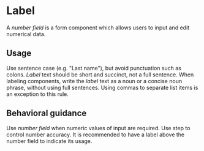 # Label

A *number field* is a form component which allows users to input and edit numerical data.

## Usage

Use sentence case (e.g. "Last name"), but avoid punctuation such as colons. *Label* text should be short and succinct, not a full sentence. When labeling components, write the *label* text as a noun or a concise noun phrase, without using full sentences. Using commas to separate list items is an exception to this rule.

## Behavioral guidance

Use *number field* when numeric values of input are required. Use step to control number accuracy. It is recommended to have a label above the number field to indicate its usage.
